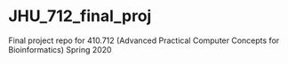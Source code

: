 # JHU_712_final_proj
Final project repo for 410.712 (Advanced Practical Computer Concepts for Bioinformatics) Spring 2020
